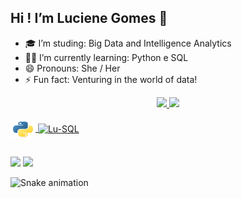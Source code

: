 ## Hi ! I’m Luciene Gomes 👋


- 🎓 I’m studing: Big Data and Intelligence Analytics
- 👩‍💻 I’m currently learning: Python e SQL
- 😄 Pronouns: She / Her
- ⚡ Fun fact: Venturing in the world of data!

<div align="center">
  <a href="https://github.com/lucienegomes19">
  <img height="180em" src="https://github-readme-stats.vercel.app/api?username=lucienegomes19&show_icons=true&theme=dracula&include_all_commits=true&count_private=true"/>
  <img height="180em" src="https://github-readme-stats.vercel.app/api/top-langs/?username=lucienegomes19&layout=compact&langs_count=7&theme=dracula"/>
</div>
 
<div style="display: inline_block"><br>
  <img align="center" alt="Lu-Python" height="30" width="40" src="https://raw.githubusercontent.com/devicons/devicon/master/icons/python/python-original.svg">
  <img align="center" alt="Lu-SQL" height="30" width="40" src="https://cdn.jsdelivr.net/gh/devicons/devicon/icons/mysql/mysql-original.svg" />
 
</div>
  
  ##
 
<div> 
  <a href = "mailto:lucienegomes19@gmail.com"><img src="https://img.shields.io/badge/-Gmail-%23333?style=for-the-badge&logo=gmail&logoColor=white" target="_blank"></a>
  <a href="https:///www.linkedin.com/in/lucienegomes/" target="_blank"><img src="https://img.shields.io/badge/-LinkedIn-%230077B5?style=for-the-badge&logo=linkedin&logoColor=white" target="_blank"></a> 
  
  
 ![Snake animation](https://github.com/lucienegomes19/lucienegomes19/blob/output/github-contribution-grid-snake.svg)
 
</div>
  
